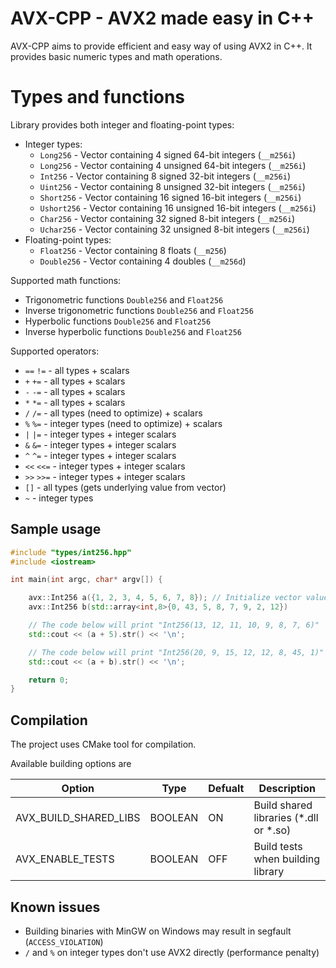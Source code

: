# AVX-CPP - AVX2 made easy in C++
AVX-CPP aims to provide efficient and easy way of using AVX2 in C++. It provides basic numeric types and math operations.

# Types and functions

Library provides both integer and floating-point types:<br/>
- Integer types:<br/>
  - `Long256` - Vector containing 4 signed 64-bit integers (`__m256i`)<br/>
  - `Long256` - Vector containing 4 unsigned 64-bit integers (`__m256i`)<br/>
  - `Int256` - Vector containing 8 signed 32-bit integers (`__m256i`)<br/>
  - `Uint256` - Vector containing 8 unsigned 32-bit integers (`__m256i`)<br/>
  - `Short256` - Vector containing 16 signed 16-bit integers (`__m256i`)<br/>
  - `Ushort256` - Vector containing 16 unsigned 16-bit integers (`__m256i`)<br/>
  - `Char256` - Vector containing 32 signed 8-bit integers (`__m256i`)<br/>
  - `Uchar256` - Vector containing 32 unsigned 8-bit integers (`__m256i`)<br/>
- Floating-point types:<br/>
  - `Float256` - Vector containing 8 floats (`__m256`)<br/>
  - `Double256` - Vector containing 4 doubles (`__m256d`)<br/>

Supported math functions:<br/>
- Trigonometric functions `Double256` and `Float256`<br/>
- Inverse trigonometric functions `Double256` and `Float256`<br/>
- Hyperbolic functions `Double256` and `Float256` <br/>
- Inverse hyperbolic functions `Double256` and `Float256` <br/>

<!-- Other supported functions: 
- `sum` - supports all types
- `avg` - supports all types
- `stddev` - supports all types
- -->
Supported operators:<br/>
- `==` `!=` - all types + scalars
- `+` `+=` - all types + scalars
- `-` `-=` - all types + scalars
- `*` `*=` - all types + scalars
- `/` `/=` - all types (need to optimize) + scalars
- `%` `%=` - integer types (need to optimize) + scalars
- `|` `|=` - integer types + integer scalars
- `&` `&=` - integer types + integer scalars
- `^` `^=` - integer types + integer scalars
- `<<` `<<=` - integer types + integer scalars
- `>>` `>>=` - integer types + integer scalars
- `[]` - all types (gets underlying value from vector)
- `~` - integer types

## Sample usage 
```cpp
#include "types/int256.hpp"
#include <iostream>

int main(int argc, char* argv[]) {

    avx::Int256 a({1, 2, 3, 4, 5, 6, 7, 8}); // Initialize vector values
    avx::Int256 b(std::array<int,8>{0, 43, 5, 8, 7, 9, 2, 12})

    // The code below will print "Int256(13, 12, 11, 10, 9, 8, 7, 6)"
    std::cout << (a + 5).str() << '\n'; 

    // The code below will print "Int256(20, 9, 15, 12, 12, 8, 45, 1)"
    std::cout << (a + b).str() << '\n'; 

    return 0;
}
```

## Compilation
The project uses CMake tool for compilation.

Available building options are

| Option | Type | Defualt | Description |
| --- | --- | --- | ---|
| AVX_BUILD_SHARED_LIBS | BOOLEAN| ON | Build shared libraries (*.dll or *.so) |
| AVX_ENABLE_TESTS | BOOLEAN | OFF | Build tests when building library |

## Known issues
- Building binaries with MinGW on Windows may result in segfault (`ACCESS_VIOLATION`)<br/>
- `/` and `%` on integer types don't use AVX2 directly (performance penalty)

